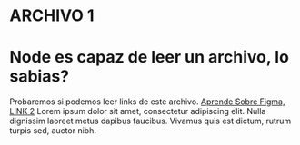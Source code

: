 # ARCHIVO 1
# Node es capaz de leer un archivo, lo sabias?
Probaremos si podemos leer links de este archivo.
[Aprende Sobre Figma, LINK 2](https://www.youtube.com/watch?v=FoCNedUiVqU)
Lorem ipsum dolor sit amet, consectetur adipiscing elit. 
Nulla dignissim laoreet metus dapibus faucibus. Vivamus quis est dictum,
rutrum turpis sed, auctor nibh.

